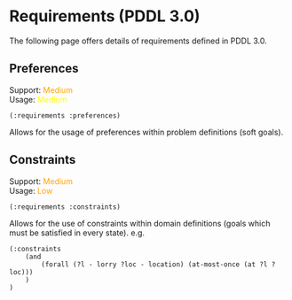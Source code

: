 # Requirements (PDDL 3.0)
The following page offers details of requirements defined in PDDL 3.0.

## Preferences
Support: <span style="color:orange">Medium</span>  
Usage: <span style="color:yellow">Medium</span>

`(:requirements :preferences)`

Allows for the usage of preferences within problem definitions (soft goals).

## Constraints
Support: <span style="color:orange">Medium</span>  
Usage: <span style="color:orange">Low</span>

`(:requirements :constraints)`

Allows for the use of constraints within domain definitions (goals which must be satisfied in every state). e.g.

```
(:constraints
    (and
        (forall (?l - lorry ?loc - location) (at-most-once (at ?l ?loc)))
    )
)
```